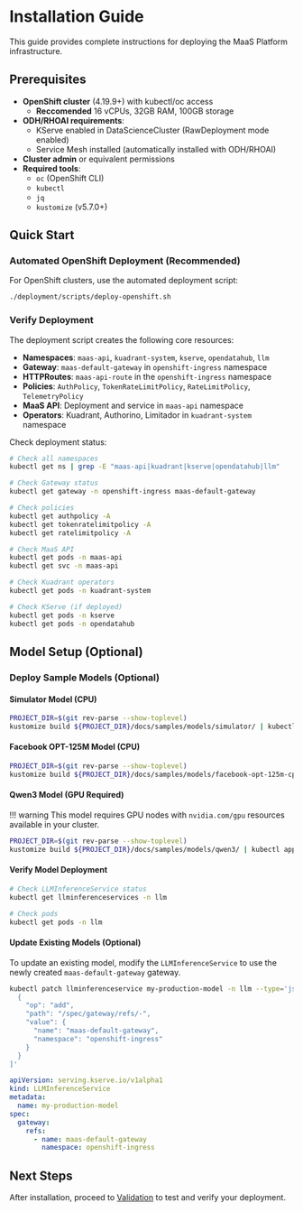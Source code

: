 # Installation Guide

This guide provides complete instructions for deploying the MaaS Platform infrastructure.

## Prerequisites

- **OpenShift cluster** (4.19.9+) with kubectl/oc access
  - **Reccomended** 16 vCPUs, 32GB RAM, 100GB storage
- **ODH/RHOAI requirements**:
  - KServe enabled in DataScienceCluster (RawDeployment mode enabled)
  - Service Mesh installed (automatically installed with ODH/RHOAI)
- **Cluster admin** or equivalent permissions
- **Required tools**:
  - `oc` (OpenShift CLI)
  - `kubectl`
  - `jq`
  - `kustomize` (v5.7.0+)

## Quick Start

### Automated OpenShift Deployment (Recommended)

For OpenShift clusters, use the automated deployment script:

```bash
./deployment/scripts/deploy-openshift.sh
```

### Verify Deployment

The deployment script creates the following core resources:

- **Namespaces**: `maas-api`, `kuadrant-system`, `kserve`, `opendatahub`, `llm`
- **Gateway**: `maas-default-gateway` in `openshift-ingress` namespace
- **HTTPRoutes**: `maas-api-route` in the `openshift-ingress` namespace
- **Policies**: `AuthPolicy`, `TokenRateLimitPolicy`, `RateLimitPolicy`, `TelemetryPolicy`
- **MaaS API**: Deployment and service in `maas-api` namespace
- **Operators**: Kuadrant, Authorino, Limitador in `kuadrant-system` namespace

Check deployment status:

```bash
# Check all namespaces
kubectl get ns | grep -E "maas-api|kuadrant|kserve|opendatahub|llm"

# Check Gateway status
kubectl get gateway -n openshift-ingress maas-default-gateway

# Check policies
kubectl get authpolicy -A
kubectl get tokenratelimitpolicy -A
kubectl get ratelimitpolicy -A

# Check MaaS API
kubectl get pods -n maas-api
kubectl get svc -n maas-api

# Check Kuadrant operators
kubectl get pods -n kuadrant-system

# Check KServe (if deployed)
kubectl get pods -n kserve
kubectl get pods -n opendatahub
```

## Model Setup (Optional)

### Deploy Sample Models (Optional)

#### Simulator Model (CPU)

```bash
PROJECT_DIR=$(git rev-parse --show-toplevel)
kustomize build ${PROJECT_DIR}/docs/samples/models/simulator/ | kubectl apply -f -
```

#### Facebook OPT-125M Model (CPU)

```bash
PROJECT_DIR=$(git rev-parse --show-toplevel)
kustomize build ${PROJECT_DIR}/docs/samples/models/facebook-opt-125m-cpu/ | kubectl apply -f -
```

#### Qwen3 Model (GPU Required)

!!! warning
    This model requires GPU nodes with `nvidia.com/gpu` resources available in your cluster.

```bash
PROJECT_DIR=$(git rev-parse --show-toplevel)
kustomize build ${PROJECT_DIR}/docs/samples/models/qwen3/ | kubectl apply -f -
```

#### Verify Model Deployment

```bash
# Check LLMInferenceService status
kubectl get llminferenceservices -n llm

# Check pods
kubectl get pods -n llm
```

#### Update Existing Models (Optional)

To update an existing model, modify the `LLMInferenceService` to use the newly created `maas-default-gateway` gateway.

```bash
kubectl patch llminferenceservice my-production-model -n llm --type='json' -p='[
  {
    "op": "add",
    "path": "/spec/gateway/refs/-",
    "value": {
      "name": "maas-default-gateway",
      "namespace": "openshift-ingress"
    }
  }
]'
```

```yaml
apiVersion: serving.kserve.io/v1alpha1
kind: LLMInferenceService
metadata:
  name: my-production-model
spec:
  gateway:
    refs:
      - name: maas-default-gateway
        namespace: openshift-ingress
```

## Next Steps

After installation, proceed to [Validation](install/validation.md) to test and verify your deployment.
